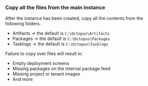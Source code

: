 ### Copy all the files from the main instance

After the instance has been created, copy all the contents from the following folders.

- Artifacts -> the default is `C:\Octopus\Artifacts`
- Packages -> the default is `C:\Octopus\Packages`
- Tasklogs -> the default is `C:\Octopus\Tasklogs`

Failure to copy over files will result in:
- Empty deployment screens
- Missing packages on the internal package feed
- Missing project or tenant images
- And more